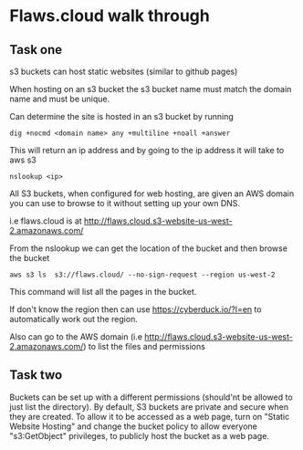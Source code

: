 # Flaws.cloud walk through

## Task one

s3 buckets can host static websites (similar to github pages)

When hosting on an s3 bucket the s3 bucket name must match the domain name and must be unique.

Can determine the site is hosted in an s3 bucket by running

```dig +nocmd <domain name> any +multiline +noall +answer```

This will return an ip address and by going to the ip address it will take to aws s3 

```nslookup <ip>```

All S3 buckets, when configured for web hosting, are given an AWS domain you can use to browse to it without setting up your own DNS. 

i.e flaws.cloud is at http://flaws.cloud.s3-website-us-west-2.amazonaws.com/

From the nslookup we can get the location of the bucket and then browse the bucket

```aws s3 ls  s3://flaws.cloud/ --no-sign-request --region us-west-2```

This command will list all the pages in the bucket.

If don't know the region then can use https://cyberduck.io/?l=en to automatically work out the region.

Also can go to the AWS domain (i.e http://flaws.cloud.s3-website-us-west-2.amazonaws.com/) to list the files and permissions


## Task two

Buckets can be set up with a different permissions (should'nt be allowed to just list the directory). By default, S3 buckets are private and secure when they are created. To allow it to be accessed as a web page, turn on "Static Website Hosting" and change the bucket policy to allow everyone "s3:GetObject" privileges, to publicly host the bucket as a web page. 
